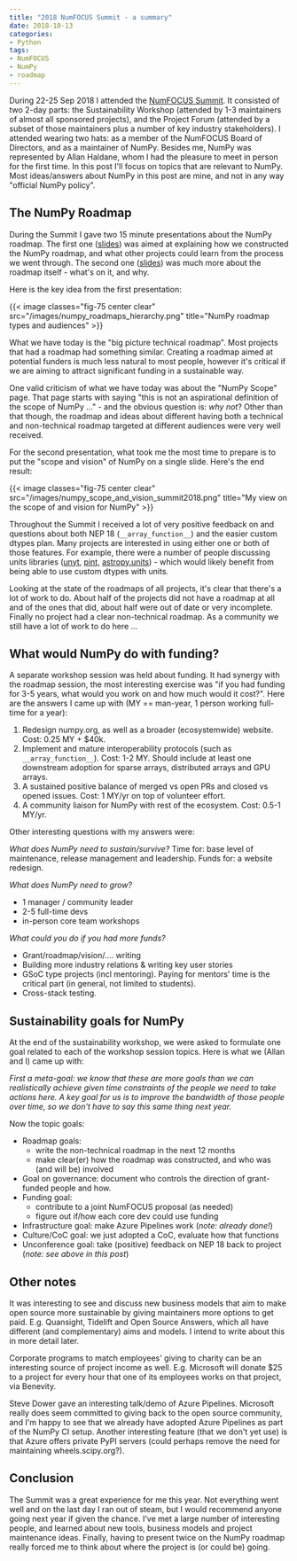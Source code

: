 ```yaml
---
title: "2018 NumFOCUS Summit - a summary"
date: 2018-10-13
categories:
- Python
tags:
- NumFOCUS
- NumPy
- roadmap
---
```


During 22-25 Sep 2018 I attended the [NumFOCUS Summit](https://summit.numfocus.org). It consisted of two 2-day parts: the Sustainability Workshop (attended by 1-3 maintainers of almost all sponsored projects), and the Project Forum (attended by a subset of those maintainers plus a number of key industry stakeholders).  I attended wearing two hats: as a member of the NumFOCUS Board of Directors, and as a maintainer of NumPy.  Besides me, NumPy was represented by Allan Haldane, whom I had the pleasure to meet in person for the first time.  In this post I'll focus on topics that are relevant to NumPy.  Most ideas/answers about NumPy in this post are mine, and not in any way "official NumPy policy".


## The NumPy Roadmap

During the Summit I gave two 15 minute presentations about the NumPy roadmap.  The first one ([slides](https://www.slideshare.net/RalfGommers/numfocussummit2018roadmapssession)) was aimed at explaining how we constructed the NumPy roadmap, and what other projects could learn from the process we went through.  The second one ([slides](https://www.slideshare.net/RalfGommers/numpy-roadmap-presentation-at-numfocus-forum)) was much more about the roadmap itself - what's on it, and why.

Here is the key idea from the first presentation:

{{< image classes="fig-75 center clear" src="/images/numpy_roadmaps_hierarchy.png" title="NumPy roadmap types and audiences" >}}

What we have today is the "big picture technical roadmap".  Most projects that had a roadmap had something similar.  Creating a roadmap aimed at potential funders is much less natural to most people, however it's critical if we are aiming to attract significant funding in a sustainable way. 

One valid criticism of what we have today was about the "NumPy Scope" page.  That page starts with saying "this is not an aspirational definition of the scope of NumPy ..." - and the obvious question is: *why not*?  Other than that though, the roadmap and ideas about different having both a technical and non-technical roadmap targeted at different audiences were very well received.

For the second presentation, what took me the most time to prepare is to put the "scope and vision" of NumPy on a single slide.  Here's the end result:

{{< image classes="fig-75 center clear" src="/images/numpy_scope_and_vision_summit2018.png" title="My view on the scope of and vision for NumPy" >}}

Throughout the Summit I received a lot of very positive feedback on and questions about both NEP 18 (`__array_function__`) and the easier custom dtypes plan.  Many projects are interested in using either one or both of those features.  For example, there were a number of people discussing units libraries ([unyt](https://unyt.readthedocs.io/en/latest/), [pint](https://pint.readthedocs.io/en/latest/), [astropy.units](http://docs.astropy.org/en/stable/units/)) - which would likely benefit from being able to use custom dtypes with units.

Looking at the state of the roadmaps of all projects, it's clear that there's a lot of work to do.  About half of the projects did not have a roadmap at all and of the ones that did, about half were out of date or very incomplete.  Finally no project had a clear non-technical roadmap.  As a community we still have a lot of work to do here ...


## What would NumPy do with funding?

A separate workshop session was held about funding.  It had synergy with the roadmap session, the most interesting exercise was "if you had funding for 3-5 years, what would you work on and how much would it cost?".  Here are the answers I came up with (MY == man-year, 1 person working full-time for a year):

1. Redesign numpy.org, as well as a broader (ecosystemwide) website.  Cost: 0.25 MY + $40k.
2. Implement and mature interoperability protocols (such as `__array_function__`).  Cost: 1-2 MY.  Should include at least one downstream adoption for sparse arrays, distributed arrays and GPU arrays.
3. A sustained positive balance of merged vs open PRs and closed vs opened issues.  Cost: 1 MY/yr on top of volunteer effort.
4. A community liaison for NumPy with rest of the ecosystem.  Cost: 0.5-1 MY/yr.

Other interesting questions with my answers were:

*What does NumPy need to sustain/survive?*
Time for: base level of maintenance, release management and leadership.
Funds for: a website redesign.

*What does NumPy need to grow?*

- 1 manager / community leader
- 2-5 full-time devs
- in-person core team workshops

*What could you do if you had more funds?*

- Grant/roadmap/vision/.... writing
- Building more industry relations & writing key user stories
- GSoC type projects (incl mentoring).  Paying for mentors' time is the critical part (in general, not limited to students).
- Cross-stack testing.


## Sustainability goals for NumPy

At the end of the sustainability workshop, we were asked to formulate one goal related to each of the workshop session topics.  Here is what we (Allan and I) came up with:

*First a meta-goal: we know that these are more goals than we can realistically achieve given time constraints of the people we need to take actions here. A key goal for us is to improve the bandwidth of those people over time, so we don’t have to say this same thing next year.*

Now the topic goals:

- Roadmap goals:
    - write the non-technical roadmap in the next 12 months
    - make clear(er) how the roadmap was constructed, and who was (and will be) involved
- Goal on governance: document who controls the direction of grant-funded people and how.
- Funding goal: 
    - contribute to a joint NumFOCUS proposal (as needed)
    - figure out if/how each core dev could use funding
- Infrastructure goal: make Azure Pipelines work (*note: already done!*)
- Culture/CoC goal: we just adopted a CoC, evaluate how that functions
- Unconference goal: take (positive) feedback on NEP 18 back to project (*note: see above in this post*)


## Other notes

It was interesting to see and discuss new business models that aim to make open source more sustainable by giving maintainers more options to get paid.  E.g. Quansight, Tidelift and Open Source Answers, which all have different (and complementary) aims and models.  I intend to write about this in more detail later.

Corporate programs to match employees' giving to charity can be an interesting source of project income as well.  E.g. Microsoft will donate $25 to a project for every hour that one of its employees works on that project, via Benevity.

Steve Dower gave an interesting talk/demo of Azure Pipelines.  Microsoft really does seem committed to giving back to the open source community, and I'm happy to see that we already have adopted Azure Pipelines as part of the NumPy CI setup.  Another interesting feature (that we don't yet use) is that Azure offers private PyPI servers (could perhaps remove the need for maintaining wheels.scipy.org?).


## Conclusion

The Summit was a great experience for me this year.  Not everything went well and on the last day I ran out of steam, but I would recommend anyone going next year if given the chance.  I've met a large number of interesting people, and learned about new tools, business models and project maintenance ideas.  Finally, having to present twice on the NumPy roadmap really forced me to think about where the project is (or could be) going.
